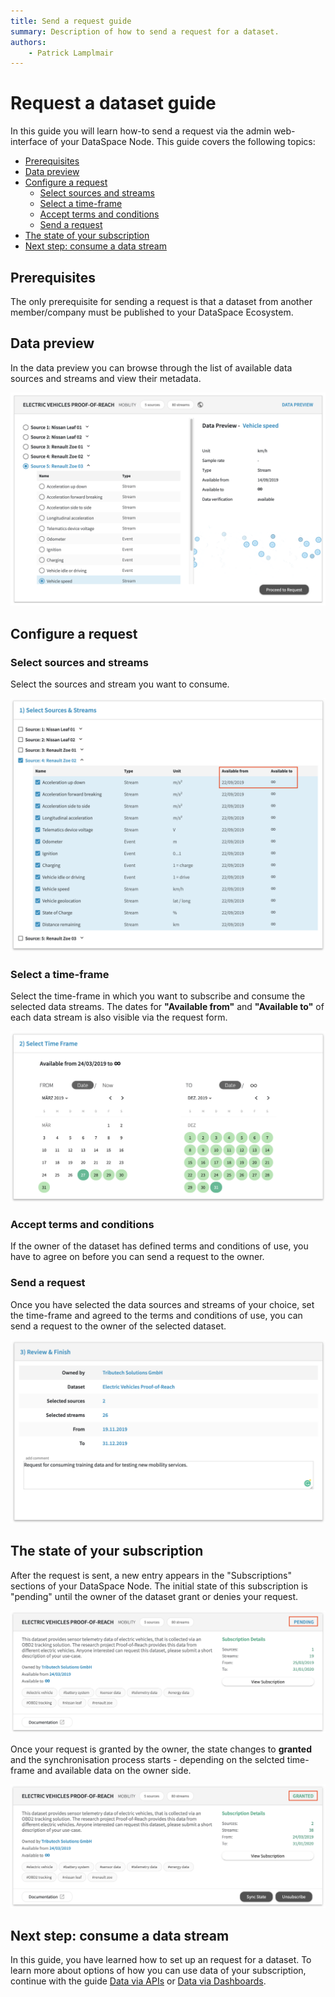 ```yaml
---
title: Send a request guide
summary: Description of how to send a request for a dataset.
authors:
    - Patrick Lamplmair
---
```


# Request a dataset guide

In this guide you will learn how-to send a request via the admin web-interface of your DataSpace Node. This guide covers the following topics:

- [Prerequisites](/guides/guide-request-dataset/#prerequisites)
- [Data preview](/guides/guide-request-dataset/#data-preview)
- [Configure a request](/guides/guide-request-dataset/#configure-a-request)
    - [Select sources and streams](/guides/guide-request-dataset/#select-sources-and-streams)
    - [Select a time-frame](/guides/guide-request-dataset/#select-a-time-frame)
    - [Accept terms and conditions](/guides/guide-request-dataset/#accept-terms-and-conditions)
    - [Send a request](/guides/guide-request-dataset/#send-a-request)
- [The state of your subscription](/guides/guide-request-dataset/#the-state-of-your-subscription)
- [Next step: consume a data stream](/guides/guide-request-dataset/#next-step-consume-a-data-stream)

## Prerequisites

The only prerequisite for sending a request is that a dataset from another member/company must be published to your DataSpace Ecosystem.

## Data preview

In the data preview you can browse through the list of available data sources and streams and view their metadata.

![Data Preview](img/request-dataset-data-preview.png)

## Configure a request

### Select sources and streams

Select the sources and stream you want to consume.

![Select](img/request-dataset-select.png)

### Select a time-frame

Select the time-frame in which you want to subscribe and consume the selected data streams. The dates for **"Available from"** and **"Available to"** of each data stream is also visible via the request form.

![Time-Frame](img/request-dataset-time-frame.png)

### Accept terms and conditions

If the owner of the dataset has defined terms and conditions of use, you have to agree on before you can send a request to the owner.

### Send a request

Once you have selected the data sources and streams of your choice, set the time-frame and agreed to the terms and conditions of use, you can send a request to the owner of the selected dataset.

![Review](img/request-dataset-review.png)

## The state of your subscription

After the request is sent, a new entry appears in the "Subscriptions" sections of your DataSpace Node. The initial state of this subscription is "pending" until the owner of the dataset grant or denies your request.

![Pending](img/request-dataset-pending.png)

Once your request is granted by the owner, the state changes to **granted** and the synchronisation process starts - depending on the selcted time-frame and available data on the owner side.

![Granted](img/request-dataset-granted.png)

## Next step: consume a data stream

In this guide, you have learned how to set up an request for a dataset. To learn more about options of how you can use data of your subscription, continue with the guide [Data via APIs](/guides/guide-data-via-apis) or [Data via Dashboards](/guides/guide-data-via-dashboards).
